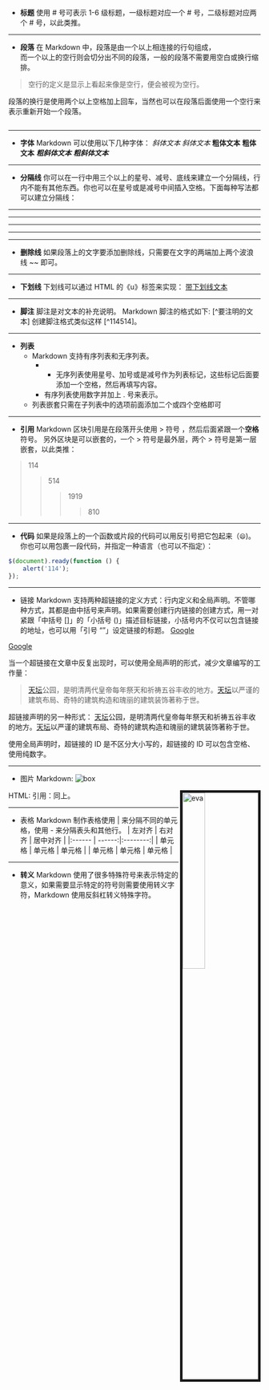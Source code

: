 
- __标题__
使用 # 号可表示 1-6 级标题，一级标题对应一个 # 号，二级标题对应两个 # 号，以此类推。
***
- __段落__
在 Markdown 中，段落是由一个以上相连接的行句组成，<br>而一个以上的空行则会切分出不同的段落，一般的段落不需要用空白或换行缩排。         
>空行的定义是显示上看起来像是空行，便会被视为空行。              
     
段落的换行是使用两个以上空格加上回车，当然也可以在段落后面使用一个空行来表示重新开始一个段落。   
```
```
***

- __字体__
Markdown 可以使用以下几种字体：
*斜体文本*
_斜体文本_
**粗体文本**
__粗体文本__
***粗斜体文本***
___粗斜体文本___
***
- __分隔线__
你可以在一行中用三个以上的星号、减号、底线来建立一个分隔线，行内不能有其他东西。你也可以在星号或是减号中间插入空格。下面每种写法都可以建立分隔线：

***

* * *

*****

- - -

----------
- **删除线**
如果段落上的文字要添加删除线，只需要在文字的两端加上两个波浪线 ~~ 即可。
----
- **下划线**
下划线可以通过 HTML 的《u》标签来实现：
<u>带下划线文本</u>        
******
- **脚注**
脚注是对文本的补充说明。
Markdown 脚注的格式如下:
[^要注明的文本]
创建脚注格式类似这样 [^114514]。
[^1919810]: 你是一个一个一个
----
- __列表__
  - Markdown 支持有序列表和无序列表。
    -  - 无序列表使用星号、加号或是减号作为列表标记，这些标记后面要添加一个空格，然后再填写内容。
    - 有序列表使用数字并加上 . 号来表示。
  - 列表嵌套只需在子列表中的选项前面添加二个或四个空格即可
---
- __引用__
Markdown 区块引用是在段落开头使用 > 符号 ，然后后面紧跟一个**空格**符号。
另外区块是可以嵌套的，一个 > 符号是最外层，两个 > 符号是第一层嵌套，以此类推：
>114
>>514
>>>1919
>>>>810
---------
- **代码**
如果是段落上的一个函数或片段的代码可以用反引号把它包起来（`😄`)。
你也可以用包裹一段代码，并指定一种语言（也可以不指定）：
```javascript
$(document).ready(function () {
    alert('114');
});
```
-----
- 链接
Markdown 支持两种超链接的定义方式：行内定义和全局声明。不管哪种方式，其都是由中括号来声明。如果需要创建行内链接的创建方式，用一对紧跟「中括号 []」的「小括号 ()」描述目标链接，小括号内不仅可以包含链接的地址，也可以用「引号  “”」设定链接的标题。
[Google](https://www.google.com/ "谷歌")
<p><a href=http://www.google.com>Google</a></p>
当一个超链接在文章中反复出现时，可以使用全局声明的形式，减少文章编写的工作量：

>[天坛][tt]公园，是明清两代皇帝每年祭天和祈祷五谷丰收的地方。[天坛][tt]以严谨的建筑布局、奇特的建筑构造和瑰丽的建筑装饰著称于世。

超链接声明的另一种形式：
[天坛][]公园，是明清两代皇帝每年祭天和祈祷五谷丰收的地方。[天坛][]以严谨的建筑布局、奇特的建筑构造和瑰丽的建筑装饰著称于世。 

使用全局声明时，超链接的 ID 是不区分大小写的，超链接的 ID 可以包含空格、使用纯数字。

[天坛]: http://www.tiantanpark.com
[tt]: http://www.tiantanpark.com


******
- 图片
Markdown: ![box](https://img-blog.csdnimg.cn/20200903084333309.png)



HTML:<a href="https://www.baidu.com"><img src="https://gimg2.baidu.com/image_search/src=http%3A%2F%2Fc-ssl.duitang.com%2Fuploads%2Fblog%2F202102%2F28%2F20210228161850_1ea74.thumb.1000_0.jpeg&refer=http%3A%2F%2Fc-ssl.duitang.com&app=2002&size=f9999,10000&q=a80&n=0&g=0n&fmt=auto?sec=1664008388&t=adbc3117cafb43e6d19596c53df06a1d"  width="30%" border="5" alt="eva" align="right"  ></a>
引用：同上。
***
- 表格
Markdown 制作表格使用 | 来分隔不同的单元格，使用 - 来分隔表头和其他行。
| 左对齐 | 右对齐 | 居中对齐 |
|:------ | ------:|:--------:|
| 单元格 | 单元格 |  单元格  |
| 单元格 | 单元格 |  单元格  |
***
- __转义__
Markdown 使用了很多特殊符号来表示特定的意义，如果需要显示特定的符号则需要使用转义字符，Markdown 使用反斜杠转义特殊字符。